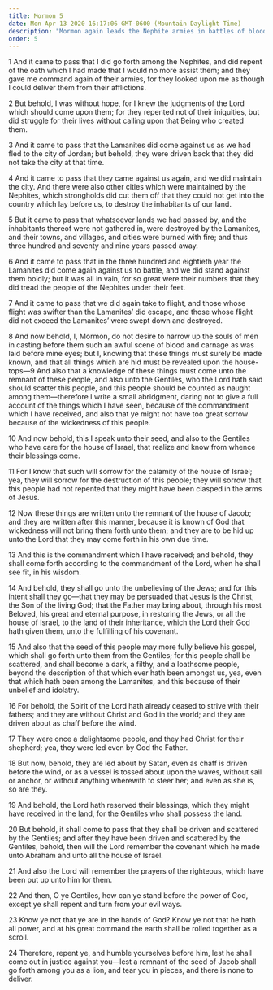 ```yaml
---
title: Mormon 5
date: Mon Apr 13 2020 16:17:06 GMT-0600 (Mountain Daylight Time)
description: "Mormon again leads the Nephite armies in battles of blood and carnage—The Book of Mormon will come forth to convince all Israel that Jesus is the Christ—Because of their unbelief, the Lamanites will be scattered, and the Spirit will cease to strive with them—They will receive the gospel from the Gentiles in the latter days. About A.D. 375–84."
order: 5
---
```


1 And it came to pass that I did go forth among the Nephites, and did repent of the oath which I had made that I would no more assist them; and they gave me command again of their armies, for they looked upon me as though I could deliver them from their afflictions.

2 But behold, I was without hope, for I knew the judgments of the Lord which should come upon them; for they repented not of their iniquities, but did struggle for their lives without calling upon that Being who created them.

3 And it came to pass that the Lamanites did come against us as we had fled to the city of Jordan; but behold, they were driven back that they did not take the city at that time.

4 And it came to pass that they came against us again, and we did maintain the city. And there were also other cities which were maintained by the Nephites, which strongholds did cut them off that they could not get into the country which lay before us, to destroy the inhabitants of our land.

5 But it came to pass that whatsoever lands we had passed by, and the inhabitants thereof were not gathered in, were destroyed by the Lamanites, and their towns, and villages, and cities were burned with fire; and thus three hundred and seventy and nine years passed away.

6 And it came to pass that in the three hundred and eightieth year the Lamanites did come again against us to battle, and we did stand against them boldly; but it was all in vain, for so great were their numbers that they did tread the people of the Nephites under their feet.

7 And it came to pass that we did again take to flight, and those whose flight was swifter than the Lamanites’ did escape, and those whose flight did not exceed the Lamanites’ were swept down and destroyed.

8 And now behold, I, Mormon, do not desire to harrow up the souls of men in casting before them such an awful scene of blood and carnage as was laid before mine eyes; but I, knowing that these things must surely be made known, and that all things which are hid must be revealed upon the house-tops—9 And also that a knowledge of these things must come unto the remnant of these people, and also unto the Gentiles, who the Lord hath said should scatter this people, and this people should be counted as naught among them—therefore I write a small abridgment, daring not to give a full account of the things which I have seen, because of the commandment which I have received, and also that ye might not have too great sorrow because of the wickedness of this people.

10 And now behold, this I speak unto their seed, and also to the Gentiles who have care for the house of Israel, that realize and know from whence their blessings come.

11 For I know that such will sorrow for the calamity of the house of Israel; yea, they will sorrow for the destruction of this people; they will sorrow that this people had not repented that they might have been clasped in the arms of Jesus.

12 Now these things are written unto the remnant of the house of Jacob; and they are written after this manner, because it is known of God that wickedness will not bring them forth unto them; and they are to be hid up unto the Lord that they may come forth in his own due time.

13 And this is the commandment which I have received; and behold, they shall come forth according to the commandment of the Lord, when he shall see fit, in his wisdom.

14 And behold, they shall go unto the unbelieving of the Jews; and for this intent shall they go—that they may be persuaded that Jesus is the Christ, the Son of the living God; that the Father may bring about, through his most Beloved, his great and eternal purpose, in restoring the Jews, or all the house of Israel, to the land of their inheritance, which the Lord their God hath given them, unto the fulfilling of his covenant.

15 And also that the seed of this people may more fully believe his gospel, which shall go forth unto them from the Gentiles; for this people shall be scattered, and shall become a dark, a filthy, and a loathsome people, beyond the description of that which ever hath been amongst us, yea, even that which hath been among the Lamanites, and this because of their unbelief and idolatry.

16 For behold, the Spirit of the Lord hath already ceased to strive with their fathers; and they are without Christ and God in the world; and they are driven about as chaff before the wind.

17 They were once a delightsome people, and they had Christ for their shepherd; yea, they were led even by God the Father.

18 But now, behold, they are led about by Satan, even as chaff is driven before the wind, or as a vessel is tossed about upon the waves, without sail or anchor, or without anything wherewith to steer her; and even as she is, so are they.

19 And behold, the Lord hath reserved their blessings, which they might have received in the land, for the Gentiles who shall possess the land.

20 But behold, it shall come to pass that they shall be driven and scattered by the Gentiles; and after they have been driven and scattered by the Gentiles, behold, then will the Lord remember the covenant which he made unto Abraham and unto all the house of Israel.

21 And also the Lord will remember the prayers of the righteous, which have been put up unto him for them.

22 And then, O ye Gentiles, how can ye stand before the power of God, except ye shall repent and turn from your evil ways.

23 Know ye not that ye are in the hands of God? Know ye not that he hath all power, and at his great command the earth shall be rolled together as a scroll.

24 Therefore, repent ye, and humble yourselves before him, lest he shall come out in justice against you—lest a remnant of the seed of Jacob shall go forth among you as a lion, and tear you in pieces, and there is none to deliver.
